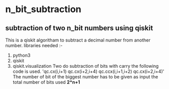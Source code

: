 # n_bit_subtraction
## subtraction of two n_bit numbers using qiskit
This is a qiskit algoritham to subtract a decimal number from another number.
libraries needed :-
  1. python3
  2. qiskit 
  3. qiskit.visualization
Two do subtraction of bits with carry the following code is used.
    'qc.cx(i,i+1)
    qc.cx(i+2,i+4)
    qc.ccx(i,i+1,i+2)
    qc.cx(i+2,i+4)'
The number of bit of the biggest number has to be given as input
the total number of bits used **2*n+1**
